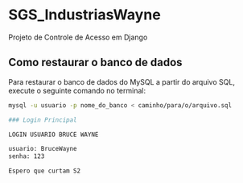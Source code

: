 # SGS_IndustriasWayne
 Projeto de Controle de Acesso em Django

## Como restaurar o banco de dados

Para restaurar o banco de dados do MySQL a partir do arquivo SQL, execute o seguinte comando no terminal:

```bash
mysql -u usuario -p nome_do_banco < caminho/para/o/arquivo.sql

### Login Principal

LOGIN USUARIO BRUCE WAYNE

usuario: BruceWayne
senha: 123

Espero que curtam S2

